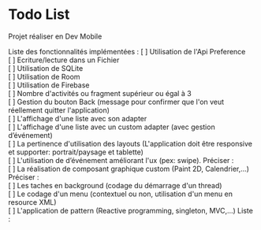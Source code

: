 # Todo List
Projet réaliser en Dev Mobile


Liste des fonctionnalités implémentées :
[ ] Utilisation de l'Api Preference  
[ ] Ecriture/lecture dans un Fichier  
[ ] Utilisation de SQLite  
[ ] Utilisation de Room  
[ ] Utilisation de Firebase  
[ ] Nombre d'activités ou fragment supérieur ou égal à 3  
[ ] Gestion du bouton Back (message pour confirmer que l'on veut réellement quitter l'application)  
[ ] L'affichage d'une liste avec son adapter  
[ ] L'affichage d'une liste avec un custom adapter (avec gestion d’événement)  
[ ] La pertinence d'utilisation des layouts (L'application doit être responsive et supporter: portrait/paysage et tablette)  
[ ] L'utilisation de d’événement améliorant l'ux (pex: swipe). Préciser :  
[ ] La réalisation de composant graphique custom (Paint 2D, Calendrier,...) Préciser :  
[ ] Les taches en background (codage du démarrage d'un thread)  
[ ] Le codage d'un menu (contextuel ou non, utilisation d'un menu en resource XML)  
[ ] L'application de pattern (Reactive programming, singleton, MVC,...) Liste :  
